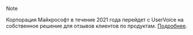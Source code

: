 > [!NOTE]
> Корпорация Майкрософт в течение 2021 года перейдет с UserVoice на собственное решение для отзывов клиентов по продуктам. [Подробнее](https://support.microsoft.com/topic/-pages-430e1a78-e016-472a-a10f-dc2a3df3450a).